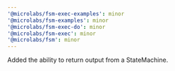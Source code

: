 ```yaml
---
'@microlabs/fsm-exec-examples': minor
'@microlabs/fsm-examples': minor
'@microlabs/fsm-exec-do': minor
'@microlabs/fsm-exec': minor
'@microlabs/fsm': minor
---
```


Added the ability to return output from a StateMachine.

